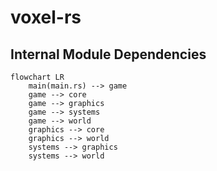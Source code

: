 # voxel-rs

## Internal Module Dependencies

```mermaid
flowchart LR
    main(main.rs) --> game
    game --> core
    game --> graphics
    game --> systems
    game --> world
    graphics --> core
    graphics --> world
    systems --> graphics
    systems --> world
```
